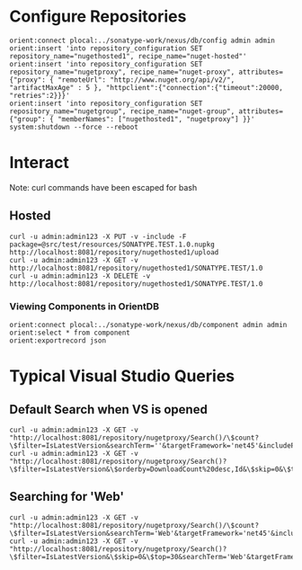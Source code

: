 <!--

    Sonatype Nexus (TM) Open Source Version
    Copyright (c) 2008-2015 Sonatype, Inc.
    All rights reserved. Includes the third-party code listed at http://links.sonatype.com/products/nexus/oss/attributions.

    This program and the accompanying materials are made available under the terms of the Eclipse Public License Version 1.0,
    which accompanies this distribution and is available at http://www.eclipse.org/legal/epl-v10.html.

    Sonatype Nexus (TM) Professional Version is available from Sonatype, Inc. "Sonatype" and "Sonatype Nexus" are trademarks
    of Sonatype, Inc. Apache Maven is a trademark of the Apache Software Foundation. M2eclipse is a trademark of the
    Eclipse Foundation. All other trademarks are the property of their respective owners.

-->
# Configure Repositories

    orient:connect plocal:../sonatype-work/nexus/db/config admin admin
    orient:insert 'into repository_configuration SET repository_name="nugethosted1", recipe_name="nuget-hosted"'
    orient:insert 'into repository_configuration SET repository_name="nugetproxy", recipe_name="nuget-proxy", attributes={"proxy": { "remoteUrl": "http://www.nuget.org/api/v2/", "artifactMaxAge" : 5 }, "httpclient":{"connection":{"timeout":20000, "retries":2}}}'
    orient:insert 'into repository_configuration SET repository_name="nugetgroup", recipe_name="nuget-group", attributes={"group": { "memberNames": ["nugethosted1", "nugetproxy"] }}'
    system:shutdown --force --reboot

# Interact

Note: curl commands have been escaped for bash

## Hosted

    curl -u admin:admin123 -X PUT -v -include -F package=@src/test/resources/SONATYPE.TEST.1.0.nupkg http://localhost:8081/repository/nugethosted1/upload
    curl -u admin:admin123 -X GET -v http://localhost:8081/repository/nugethosted1/SONATYPE.TEST/1.0
    curl -u admin:admin123 -X DELETE -v http://localhost:8081/repository/nugethosted1/SONATYPE.TEST/1.0

### Viewing Components in OrientDB

    orient:connect plocal:../sonatype-work/nexus/db/component admin admin
    orient:select * from component
    orient:exportrecord json

# Typical Visual Studio Queries

## Default Search when VS is opened

    curl -u admin:admin123 -X GET -v "http://localhost:8081/repository/nugetproxy/Search()/\$count?\$filter=IsLatestVersion&searchTerm=''&targetFramework='net45'&includePrerelease=false"
    curl -u admin:admin123 -X GET -v "http://localhost:8081/repository/nugetproxy/Search()?\$filter=IsLatestVersion&\$orderby=DownloadCount%20desc,Id&\$skip=0&\$top=30&searchTerm=''&targetFramework='net45'&includePrerelease=false"

## Searching for 'Web'

    curl -u admin:admin123 -X GET -v "http://localhost:8081/repository/nugetproxy/Search()/\$count?\$filter=IsLatestVersion&searchTerm='Web'&targetFramework='net45'&includePrerelease=false"
    curl -u admin:admin123 -X GET -v "http://localhost:8081/repository/nugetproxy/Search()?\$filter=IsLatestVersion&\$skip=0&\$top=30&searchTerm='Web'&targetFramework='net45'&includePrerelease=false"

